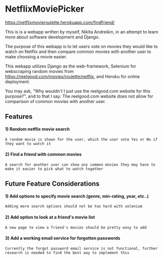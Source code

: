 # NetflixMoviePicker
https://netflixmovieroulette.herokuapp.com/findfriend/

This is is a webapp written by myself, Nikita Andreikin, in an attempt to learn more about software development and Django.

The purpose of this webapp is to let users vote on movies they would like to watch on Netflix and then compare common movies with another user to make choosing a movie easier.

This webapp utilizes Django as the web-framework, Selenium for webscraping random movies from https://reelgood.com/movies/roulette/netflix, and Heroku for online deployment.

You may ask, "Why wouldn't I just use the reelgood.com website for this purpose?", and to that I say: The reelgood.com website does not allow for comparison of common movies with another user.

## Features 
#### 1) Random netflix movie search
	A random movie is shown for the user, which the user vote Yes or No if they want to watch it 
#### 2) Find a friend with common movies
	A search for another user can show any common movies they may have to make it easier to pick what to watch together 
## Future Feature Considerations
#### 1) Add options to specify movie search (genre, min-rating, year, etc..)
	Adding more search options should not be too hard with selenium
#### 2) Add option to look at a friend's movie list
	A new page to view a friend's movies should be pretty easy to add 
#### 3) Add a working email service for forgotten passwords
 	Currently the forgot password email service is not functional, further research is needed to find the best way to implement this
